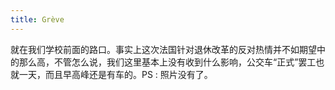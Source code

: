 ```yaml
---
title: Grève
---
```


就在我们学校前面的路口。事实上这次法国针对退休改革的反对热情并不如期望中的那么高，不管怎么说，我们这里基本上没有收到什么影响，公交车“正式”罢工也就一天，而且早高峰还是有车的。PS : 照片没有了。